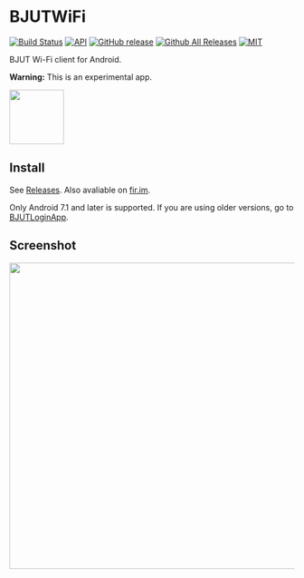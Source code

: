 # BJUTWiFi
[![Build Status](https://travis-ci.org/yunv/BJUTWiFi.svg?branch=master)](https://travis-ci.org/yunv/BJUTWiFi)
[![API](https://img.shields.io/badge/API-27%2B-blue.svg?style=flat)](https://developer.android.com/reference/android/os/Build.VERSION_CODES.html#O_MR1)
[![GitHub release](https://img.shields.io/github/release/yunv/BJUTWiFi.svg)]()
[![Github All Releases](https://img.shields.io/github/downloads/yunv/BJUTWiFi/total.svg)]()
[![MIT](https://img.shields.io/npm/l/express.svg)]()

BJUT Wi-Fi client for Android.

**Warning:** This is an experimental app.

<a href="https://play.google.com/store/apps/details?id=me.liuyun.bjutlgn"><img src="https://play.google.com/intl/en_us/badges/images/generic/en-play-badge.png" height="96"></a>

## Install
See [Releases](https://github.com/yunv/BJUTWiFi/releases). Also avaliable on [fir.im](https://fir.im/bwf).

Only Android 7.1 and later is supported. If you are using older versions, go to [BJUTLoginApp](https://github.com/ZeroGoYoosee/BJUTLoginApp/).

## Screenshot
<img src="https://github.com/yunv/BJUTWiFi/blob/master/art/0.png" width="540px">
